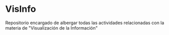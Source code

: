 # VisInfo
Repositorio encargado de albergar todas las actividades relacionadas con la materia de "Visualización de la Información"
